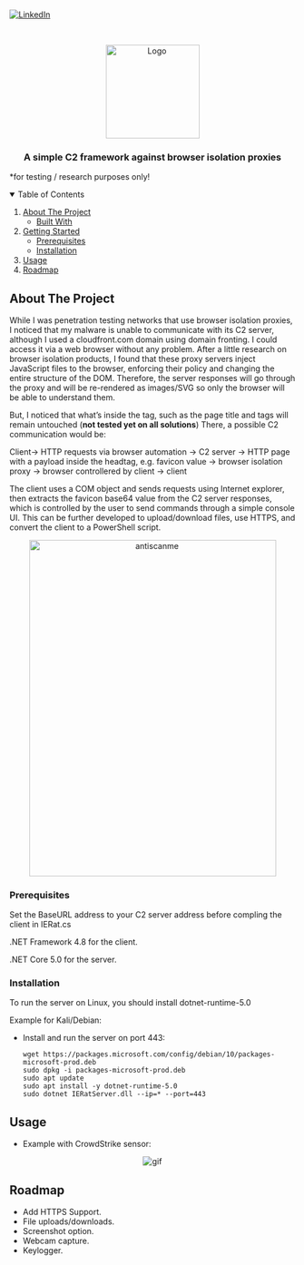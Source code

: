 # 
[![LinkedIn][linkedin-shield]][linkedin-url]


<!-- PROJECT LOGO -->
<br />
<p align="center">
  <a href="https://github.com/uvzz/IERat">
    <img src="https://github.com/uvzz/IERat/raw/master/logo_size.jpg" alt="Logo" width="165" height="165">
  </a>

  <h3 align="center">A simple C2 framework against browser isolation proxies</h3>
  
  *for testing / research purposes only!

<!-- TABLE OF CONTENTS -->
<details open="open">
  <summary>Table of Contents</summary>
  <ol>
    <li>
      <a href="#about-the-project">About The Project</a>
      <ul>
        <li><a href="#built-with">Built With</a></li>
      </ul>
    </li>
    <li>
      <a href="#getting-started">Getting Started</a>
      <ul>
        <li><a href="#prerequisites">Prerequisites</a></li>
        <li><a href="#installation">Installation</a></li>
      </ul>
    </li>
    <li><a href="#usage">Usage</a></li>
    <li><a href="#roadmap">Roadmap</a></li>
  </ol>
</details>



<!-- ABOUT THE PROJECT -->
## About The Project

While I was penetration testing networks that use browser isolation proxies, I noticed that my malware is unable to communicate with its C2 server, although I used a cloudfront.com domain using domain fronting. I could access it via a web browser without any problem.
After a little research on browser isolation products, I found that these proxy servers inject JavaScript files to the browser, enforcing their policy and changing the entire structure of the DOM. Therefore, the server responses will go through the proxy and will be re-rendered as images/SVG so only the browser will be able to understand them.

But, I noticed that what’s inside the <head> tag, such as the page title and <link> tags will remain untouched (**not tested yet on all solutions**) There, a possible C2  communication would be:
  
Client-> HTTP requests via browser automation -> C2 server -> HTTP page with a payload inside the headtag, e.g. favicon value -> browser isolation proxy -> browser controllered by client -> client
  
The client uses a COM object and sends requests using Internet explorer, then extracts the favicon base64 value from the C2 server responses, which is controlled by the user to send commands through a simple console UI.
This can be further developed to upload/download files, use HTTPS, and convert the client to a PowerShell script.
  
<p align="center">
  <img src="https://github.com/uvzz/IERat/blob/master/antiscanme.png?raw=true" alt="antiscanme" width="435" height="592.5">
</p>

### Prerequisites

Set the BaseURL address to your C2 server address before compling the client in IERat.cs
  
.NET Framework 4.8 for the client.
  
.NET Core 5.0 for the server.

### Installation

To run the server on Linux, you should install dotnet-runtime-5.0

Example for Kali/Debian:

* Install and run the server on port 443:
  ```
  wget https://packages.microsoft.com/config/debian/10/packages-microsoft-prod.deb
  sudo dpkg -i packages-microsoft-prod.deb
  sudo apt update
  sudo apt install -y dotnet-runtime-5.0
  sudo dotnet IERatServer.dll --ip=* --port=443
  ```

<!-- USAGE EXAMPLES -->
## Usage

  * Example with CrowdStrike sensor:
<p align="center">
  <img src="https://github.com/uvzz/IERat/blob/master/gif.gif" alt="gif">
</p>
  
<!-- ROADMAP -->
## Roadmap

- Add HTTPS Support.
- File uploads/downloads.
- Screenshot option.
- Webcam capture.
- Keylogger.

<!-- MARKDOWN LINKS & IMAGES -->
<!-- https://www.markdownguide.org/basic-syntax/#reference-style-links -->
[contributors-shield]: https://img.shields.io/github/contributors/othneildrew/Best-README-Template.svg?style=for-the-badge
[contributors-url]: https://github.com/othneildrew/Best-README-Template/graphs/contributors
[forks-shield]: https://img.shields.io/github/forks/othneildrew/Best-README-Template.svg?style=for-the-badge
[forks-url]: https://github.com/othneildrew/Best-README-Template/network/members
[stars-shield]: https://img.shields.io/github/stars/othneildrew/Best-README-Template.svg?style=for-the-badge
[stars-url]: https://github.com/othneildrew/Best-README-Template/stargazers
[issues-shield]: https://img.shields.io/github/issues/othneildrew/Best-README-Template.svg?style=for-the-badge
[issues-url]: https://github.com/othneildrew/Best-README-Template/issues
[license-shield]: https://img.shields.io/github/license/othneildrew/Best-README-Template.svg?style=for-the-badge
[license-url]: https://github.com/othneildrew/Best-README-Template/blob/master/LICENSE.txt
[linkedin-shield]: https://img.shields.io/badge/-LinkedIn-black.svg?style=for-the-badge&logo=linkedin&colorB=555
[linkedin-url]: https://www.linkedin.com/in/yuval-moravchick-4311b550/
[product-screenshot]: images/screenshot.png
